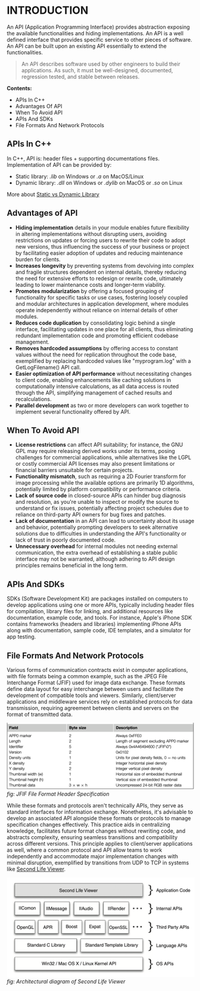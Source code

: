 # INTRODUCTION

An API (Application Programming Interface) provides abstraction exposing the available functionalities and hiding implementations.
An API is a well defined interface that provides specific service to other pieces of software.
An API can be built upon an existing API essentially to extend the functionalities.

> An API describes software used by other engineers to build their applications.
> As such, it must be well-designed, documented, regression tested, and stable between releases.

**Contents:**
- APIs In C++
- Advantages Of API
- When To Avoid API
- APIs And SDKs
- File Formats And Network Protocols


## APIs In C++

In C++, API is: header files + supporting documentations files.
Implementation of API can be provided by:
- Static library:  *.lib* on Windows or *.a* on MacOS/Linux
- Dynamic library: *.dll* on Windows or *.dylib* on MacOS or *.so* on Linux

More about [Static vs Dynamic Library](./Staic_Dynamic_Library/README.md)


## Advantages of API

- **Hiding implementation** details in your module enables future flexibility in altering implementations without disrupting users, avoiding restrictions on updates or forcing users to rewrite their code to adopt new versions, thus influencing the success of your business or project by facilitating easier adoption of updates and reducing maintenance burden for clients.
- **Increases longevity** by preventing systems from devolving into complex and fragile structures dependent on internal details, thereby reducing the need for extensive efforts to redesign or rewrite code, ultimately leading to lower maintenance costs and longer-term viability.
- **Promotes modularization** by offering a focused grouping of functionality for specific tasks or use cases, fostering loosely coupled and modular architectures in application development, where modules operate independently without reliance on internal details of other modules.
- **Reduces code duplication** by consolidating logic behind a single interface, facilitating updates in one place for all clients, thus eliminating redundant implementation code and promoting efficient codebase management.
- **Removes hardcoded assumptions** by offering access to constant values without the need for replication throughout the code base, exemplified by replacing hardcoded values like "myprogram.log" with a GetLogFilename() API call.
- **Easier optimization of API performance** without necessitating changes to client code, enabling enhancements like caching solutions in computationally intensive calculations, as all data access is routed through the API, simplifying management of cached results and recalculations.
- **Parallel development** as two or more developers can work together to implement several functionality offered by API.


## When To Avoid API

- **License restrictions** can affect API suitability; for instance, the GNU GPL may require releasing derived works under its terms, posing challenges for commercial applications, while alternatives like the LGPL or costly commercial API licenses may also present limitations or financial barriers unsuitable for certain projects.
- **Functionality mismatch**, such as requiring a 2D Fourier transform for image processing while the available options are primarily 1D algorithms, potentially limited by platform compatibility or performance criteria.
- **Lack of source code** in closed-source APIs can hinder bug diagnosis and resolution, as you're unable to inspect or modify the source to understand or fix issues, potentially affecting project schedules due to reliance on third-party API owners for bug fixes and patches.
- **Lack of documentation** in an API can lead to uncertainty about its usage and behavior, potentially prompting developers to seek alternative solutions due to difficulties in understanding the API's functionality or lack of trust in poorly documented code.
- **Unnecessary overhead** for internal modules not needing external communication, the extra overhead of establishing a stable public interface may not be warranted, although adhering to API design principles remains beneficial in the long term.


## APIs And SDKs
SDKs (Software Development Kit) are packages installed on computers to develop applications using one or more APIs, 
typically including header files for compilation, library files for linking, and additional resources 
like documentation, example code, and tools. For instance, Apple's iPhone SDK contains frameworks (headers and libraries)
implementing iPhone APIs along with documentation, sample code, IDE templates, and a simulator for app testing.


## File Formats And Network Protocols

Various forms of communication contracts exist in computer applications, with file formats being a common example, 
such as the JPEG File Interchange Format (JFIF) used for image data exchange. These formats define data layout for 
easy interchange between users and facilitate the development of compatible tools and viewers. Similarly, client/server 
applications and middleware services rely on established protocols for data transmission, requiring agreement between 
clients and servers on the format of transmitted data.

![JFIF file format header specification](./pics/JFIF%20file%20format%20header.png "JFIF file format header specification")
*fig: JFIF File Format Header Specification*

While these formats and protocols aren't technically APIs, they serve as standard interfaces for information exchange. 
Nonetheless, it's advisable to develop an associated API alongside these formats or protocols to manage specification 
changes effectively. This practice aids in centralizing knowledge, facilitates future format changes without rewriting 
code, and abstracts complexity, ensuring seamless transitions and compatibility across different versions. This principle 
applies to client/server applications as well, where a common protocol and API allow teams to work independently and accommodate 
major implementation changes with minimal disruption, exemplified by transitions from UDP to TCP in systems like 
[Second Life Viewer](https://secondlife.com/).


![Architectural diagram of Second Life Viewer](./pics/SLV%20architecture.png "APIs layer used by Second life Viewer")
*fig: Architectural diagram of Second Life Viewer*
